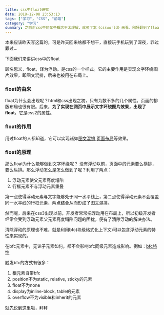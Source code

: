 ```yaml
---
title: css中float研究
date: 2018-12-08 23:53:13
tags: ["学习", "CSS", "前端"]
category: "学习"
summary: 之前对css中的某些概念不太理解，就买了本《cssworld》来看。刚好翻到了float这章，看完顺便检查下自己都记住了点什么吧...
---
```


本来应该昨天写这篇的，可是昨天回来啥都不想干，直接玩手机玩到了深夜，罪过罪过...

下面我们来讲讲css中的float

顾名思义，float，译为浮动。是css的一个样式。它的主要作用是实现文字环绕图片效果，即图文混排，后来也被用在布局上。

### float的由来

float为什么会出现呢？html和css出现之初，只有为数不多的几个属性。页面的排版布局也很有限。后来，<b>为了实现在网页中展示文字环绕图片效果，出现了float</b>。它是css2的属性。

### float的作用

用过float的人都知道，它可以实现诸如[图文混排](https://codepen.io/maxycode/pen/wRwLwm),[页面布局](https://codepen.io/maxycode/pen/MZgMWx)等效果。


### float的原理

那么float为什么能够做到文字环绕呢？
没有浮动以前，页面中的元素要么横排，要么纵排。那么浮动怎么是怎么做到了呢？利用了两点：
1. 浮动元素使父元素高度塌陷
2. 行框元素不与浮动元素重叠

第一点使得浮动元素与文字能够处于同一水平线上，第二点使得浮动元素不会覆盖同一水平线的行框元素，两点结合从而形成了图文混排。

然而呢，后来在css3出现以前，开发者常常把浮动用在布局上，所以初级开发者经常会受到浮动元素父元素高度塌陷问题的困扰，便有了清除浮动的解决办法。

清除浮动的原理也不难，就是利用bfc(块级格式化上下文)可以包含浮动元素的特性来实现的。

在bfc元素中，无论子元素如何，都不会影响bfc同级元素造成影响。例如：[bfc特性](https://codepen.io/maxycode/pen/NeWdqM)

触发bfc的方式有很多：
1. 根元素自带bfc
2. position不为static, relative, sticky的元素
3. float不为none
4. display为inline-block, table的元素
5. overflow不为visible和inherit的元素

就先说到这里啦，拜拜